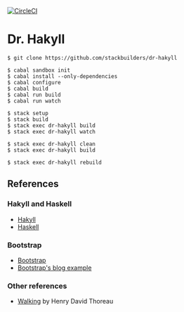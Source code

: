 [![CircleCI](https://circleci.com/gh/fishcorn/cv-site/tree/master.svg?style=svg)](https://circleci.com/gh/fishcorn/cv-site/tree/master)

# Dr. Hakyll

```
$ git clone https://github.com/stackbuilders/dr-hakyll
```

```
$ cabal sandbox init
$ cabal install --only-dependencies
$ cabal configure
$ cabal build
$ cabal run build
$ cabal run watch
```

```
$ stack setup
$ stack build
$ stack exec dr-hakyll build
$ stack exec dr-hakyll watch
```

```
$ stack exec dr-hakyll clean
$ stack exec dr-hakyll build
```

```
$ stack exec dr-hakyll rebuild
```

## References

### Hakyll and Haskell

- [Hakyll][hakyll]
- [Haskell][haskell]

[hakyll]: http://jaspervdj.be/hakyll/
[haskell]: https://www.haskell.org/

### Bootstrap

- [Bootstrap][bootstrap]
- [Bootstrap's blog example][bootstrap-blog]

[bootstrap]: http://getbootstrap.com/
[bootstrap-blog]: http://getbootstrap.com/examples/blog/

### Other references

- [Walking][walking] by Henry David Thoreau

[walking]: http://www.gutenberg.org/ebooks/1022
